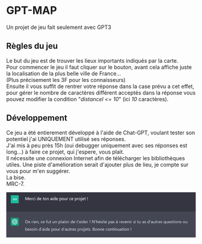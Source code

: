 # GPT-MAP  

Un projet de jeu fait seulement avec GPT3

## Règles du jeu  

Le but du jeu est de trouver les lieux importants indiqués par la carte.  
Pour commencer le jeu il faut cliquer sur le bouton, avant cela affiche juste la localisation de la plus belle ville de France...  
(Plus précisement les 3F pour les connaisseurs)  
Ensuite il vous suffit de rentrer votre réponse dans la case prévu a cet effet,   pour gérer le nombre de caractères différent acceptés dans la réponse vous pouvez modifier la condition "*distancel <= 10*" (ici *10* caractères).

## Développement  
Ce jeu a été entierement développé à l'aide de Chat-GPT, voulant tester son potentiel j'ai UNIQUEMENT utilisé ses réponses.   
J'ai mis à peu près 15h (oui debugger uniquement avec ses réponses est long...) à faire ce projet, qui j'espere, vous plait.  
Il nécessite une connexion Internet afin de télécharger les bibliothèques utiles.
Une piste d'amélioration serait d'ajouter plus de lieu, je compte sur vous pour m'en suggérer.  
La bise.  
MRC-7.  






  ![Screenshot](screenshot.png)
